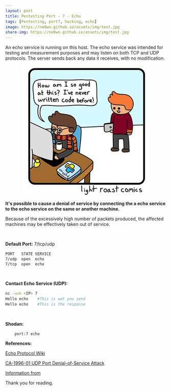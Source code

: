 ```yaml
---
layout: post
title: Pentesting Port - 7 - Echo 
tags: [Pentesting, port7, hacking, echo]
image: https://ne0wn.github.io/assets/img/test.jpg
share-img: https://ne0wn.github.io/assets/img/test.jpg
---
```


An echo service is running on this host. The echo service was intended for testing and measurement purposes and may listen on both TCP and UDP protocols. The server sends back any data it receives, with no modification.

<center><img src="/assets/img/python_tips/py-joke.jpg" alt="Python Joke"></center>

<b>It's possible to cause a denial of service by connecting the a echo service to the echo service on the same or another machine.</b>

Because of the excessively high number of packets produced, the affected machines may be effectively taken out of service.

<br>

<b>Default Port:</b> 7/tcp/udp

```shell
PORT   STATE SERVICE
7/udp  open  echo
7/tcp  open  echo
```
<br>

<b>Contact Echo Service (UDP):</b>

```bash
nc -uvn <IP> 7
Hello echo    #This is wat you send
Hello echo    #This is the response
```
<br>

<b>Shodan:</b>
```shell
    port:7 echo
```

<b>References:</b>

[Echo Protocol Wiki](https://en.wikipedia.org/wiki/Echo_Protocol)
<br>

[CA-1996-01 UDP Port Denial-of-Service Attack](https://resources.sei.cmu.edu/library/asset-view.cfm?assetID=496170)
<br>

[Information from](https://www.acunetix.com/vulnerabilities/web/echo-service-running)
<br>

Thank you for reading.